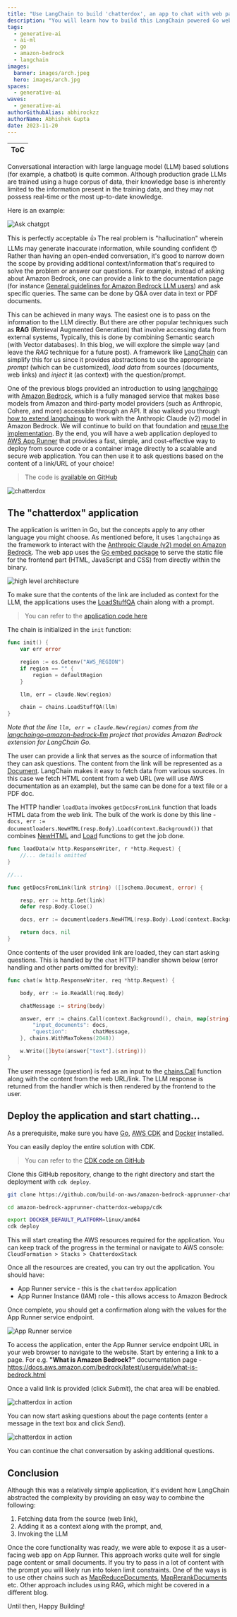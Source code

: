 ```yaml
---
title: "Use LangChain to build 'chatterdox', an app to chat with web pages"  
description: "You will learn how to build this LangChain powered Go web app using Amazon Bedrock and deploy it to AWS App Runner with AWS CDK."
tags:  
  - generative-ai
  - ai-ml
  - go
  - amazon-bedrock
  - langchain
images:
  banner: images/arch.jpeg
  hero: images/arch.jpg
spaces:
  - generative-ai
waves:
  - generative-ai
authorGithubAlias: abhirockzz
authorName: Abhishek Gupta
date: 2023-11-20
---
```


|ToC|
|---|

Conversational interaction with large language model (LLM) based solutions (for example, a chatbot) is quite common. Although production grade LLMs are trained using a huge corpus of data, their knowledge base is inherently limited to the information present in the training data, and they may not possess real-time or the most up-to-date knowledge.

Here is an example:

![Ask chatgpt](images/chatgpt.png)

This is perfectly acceptable 👍 The real problem is "hallucination" wherein LLMs may generate inaccurate information, while sounding confident 😯 Rather than having an open-ended conversation, it's good to narrow down the scope by providing additional context/information that's required to solve the problem or answer our questions. For example, instead of asking about Amazon Bedrock, one can provide a link to the documentation page (for instance [General guidelines for Amazon Bedrock LLM users](https://docs.aws.amazon.com/bedrock/latest/userguide/general-guidelines-for-bedrock-users.html?sc_channel=el&sc_campaign=genaiwave&sc_content=amazon-bedrock-apprunner-chatterdox-webapp&sc_geo=mult&sc_country=mult&sc_outcome=acq)) and ask specific queries. The same can be done by Q&A over data in text or PDF documents.

This can be achieved in many ways. The easiest one is to pass on the information to the LLM directly. But there are other popular techniques such as **RAG** (Retrieval Augmented Generation) that involve accessing data from external systems, Typically, this is done by combining Semantic search (with Vector databases). In this blog, we will explore the simple way (and leave the *RAG* technique for a future post). A framework like [LangChain](https://www.langchain.com/) can simplify this for us since it provides abstractions to use the appropriate *prompt* (which can be customized), *load data* from sources (documents, web links) and *inject* it (as context) with the question/prompt. 

One of the previous blogs provided an introduction to using [langchaingo](https://github.com/tmc/langchaingo) with [Amazon Bedrock](https://docs.aws.amazon.com/bedrock/latest/userguide/what-is-bedrock.html?sc_channel=el&sc_campaign=genaiwave&sc_content=amazon-bedrock-apprunner-chatterdox-webapp&sc_geo=mult&sc_country=mult&sc_outcome=acq), which is a fully managed service that makes base models from Amazon and third-party model providers (such as Anthropic, Cohere, and more) accessible through an API. It also walked you through [how to extend langchaingo](/posts/amazon-bedrock-langchaingo-llm#langchaingo-implementation-for-amazon-bedrock) to work with the Anthropic Claude (v2) model in Amazon Bedrock. We will continue to build on that foundation and [reuse the implementation](https://github.com/build-on-aws/langchaingo-amazon-bedrock-llm). By the end, you will have a web application deployed to [AWS App Runner](https://docs.aws.amazon.com/apprunner/latest/dg/what-is-apprunner.html?sc_channel=el&sc_campaign=genaiwave&sc_content=amazon-bedrock-apprunner-chatterdox-webapp&sc_geo=mult&sc_country=mult&sc_outcome=acq) that provides a fast, simple, and cost-effective way to deploy from source code or a container image directly to a scalable and secure web application. You can then use it to ask questions based on the content of a link/URL of your choice!

> The code is [available on GitHub](https://github.com/build-on-aws/amazon-bedrock-apprunner-chatterdox-webapp)

![chatterdox](images/chatterdox1.png)

## The "chatterdox" application

The application is written in Go, but the concepts apply to any other language you might choose. As mentioned before, it uses `langchaingo` as the framework to interact with the [Anthropic Claude (v2) model on Amazon Bedrock](https://docs.aws.amazon.com/bedrock/latest/userguide/what-is-bedrock.html#models-supported?sc_channel=el&sc_campaign=genaiwave&sc_content=amazon-bedrock-apprunner-chatterdox-webapp&sc_geo=mult&sc_country=mult&sc_outcome=acq). The web app uses the [Go embed package](https://pkg.go.dev/embed) to serve the static file for the frontend part (HTML, JavaScript and CSS) from directly within the binary.

![high level architecture](images/arch.jpg)

To make sure that the contents of the link are included as context for the LLM, the applications uses the [LoadStuffQA](https://pkg.go.dev/github.com/tmc/langchaingo/chains#LoadStuffQA) chain along with a prompt.

> You can refer to the [application code here](https://github.com/build-on-aws/amazon-bedrock-apprunner-chatterdox-webapp/blob/main/web-app/main.go)

The chain is initialized in the `init` function:

```go
func init() {
	var err error

	region := os.Getenv("AWS_REGION")
	if region == "" {
		region = defaultRegion
	}

	llm, err = claude.New(region)

	chain = chains.LoadStuffQA(llm)
}
```

*Note that the line `llm, err = claude.New(region)` comes from the [langchaingo-amazon-bedrock-llm](https://github.com/build-on-aws/langchaingo-amazon-bedrock-llm) project that provides Amazon Bedrock extension for LangChain Go.*

The user can provide a link that serves as the source of information that they can ask questions. The content from the link will be represented as a [Document](https://pkg.go.dev/github.com/tmc/langchaingo/schema#Document). LangChain makes it easy to fetch data from various sources. In this case we fetch HTML content from a web URL (we will use AWS documentation as an example), but the same can be done for a text file or a PDF doc.

The HTTP handler `loadData` invokes `getDocsFromLink` function that loads HTML data from the web link. The bulk of the work is done by this line - `docs, err := documentloaders.NewHTML(resp.Body).Load(context.Background())` that combines [NewHTML](https://pkg.go.dev/github.com/tmc/langchaingo/documentloaders#HTML.Load) and [Load](https://pkg.go.dev/github.com/tmc/langchaingo/documentloaders#NewHTML) functions to get the job done. 

```go
func loadData(w http.ResponseWriter, r *http.Request) {
	//... details omitted
}

//...

func getDocsFromLink(link string) ([]schema.Document, error) {

	resp, err := http.Get(link)
	defer resp.Body.Close()

	docs, err := documentloaders.NewHTML(resp.Body).Load(context.Background())

	return docs, nil
}
```

Once contents of the user provided link are loaded, they can start asking questions. This is handled by the `chat` HTTP handler shown below (error handling and other parts omitted for brevity):

```go
func chat(w http.ResponseWriter, req *http.Request) {

	body, err := io.ReadAll(req.Body)

	chatMessage := string(body)

	answer, err := chains.Call(context.Background(), chain, map[string]any{
		"input_documents": docs,
		"question":        chatMessage,
	}, chains.WithMaxTokens(2048))

	w.Write([]byte(answer["text"].(string)))
}
```

The user message (question) is fed as an input to the [chains.Call](https://pkg.go.dev/github.com/tmc/langchaingo/chains#Call) function along with the content from the web URL/link. The LLM response is returned from the handler which is then rendered by the frontend to the user.

## Deploy the application and start chatting...

As a prerequisite, make sure you have [Go](https://go.dev/dl/), [AWS CDK](https://docs.aws.amazon.com/cdk/v2/guide/getting_started.html#getting_started_install?sc_channel=el&sc_campaign=genaiwave&sc_content=amazon-bedrock-apprunner-chatterdox-webapp&sc_geo=mult&sc_country=mult&sc_outcome=acq) and [Docker](https://docs.docker.com/get-docker/) installed. 

You can easily deploy the entire solution with CDK.

> You can refer to the [CDK code on GitHub](https://github.com/build-on-aws/amazon-bedrock-apprunner-chatterdox-webapp/blob/main/cdk/main.go)

Clone this GitHub repository, change to the right directory and start the deployment with `cdk deploy`.

```bash
git clone https://github.com/build-on-aws/amazon-bedrock-apprunner-chatterdox-webapp/

cd amazon-bedrock-apprunner-chatterdox-webapp/cdk

export DOCKER_DEFAULT_PLATFORM=linux/amd64
cdk deploy
```

This will start creating the AWS resources required for the application. You can keep track of the progress in the terminal or navigate to AWS console: `CloudFormation > Stacks > ChatterdoxStack`

Once all the resources are created, you can try out the application. You should have:

- App Runner service - this is the `chatterdox` application
- App Runner Instance (IAM) role - this allows access to Amazon Bedrock

Once complete, you should get a confirmation along with the values for the App Runner service endpoint.

![App Runner service](images/apprunner-chatterdox.png)

To access the application, enter the App Runner service endpoint URL in your web browser to navigate to the website. Start by entering a link to a page. For e.g. **"What is Amazon Bedrock?"** documentation page - https://docs.aws.amazon.com/bedrock/latest/userguide/what-is-bedrock.html

Once a valid link is provided (click *Submit*), the chat area will be enabled. 

![chatterdox in action](images/chatterdox2.png)

You can now start asking questions about the page contents (enter a message in the text box and click *Send*).

![chatterdox in action](images/chatterdox3.jpg)

You can continue the chat conversation by asking additional questions.

## Conclusion

Although this was a relatively simple application, it's evident how LangChain abstracted the complexity by providing an easy way to combine the following:

1. Fetching data from the source (web link), 
2. Adding it as a context along with the prompt, and,
3. Invoking the LLM

Once the core functionality was ready, we were able to expose it as a user-facing web app on App Runner. This approach works quite well for single page content or small documents. If you try to pass in a lot of content with the prompt you will likely run into token limit constraints. One of the ways is to use other chains such as [MapReduceDocuments](https://pkg.go.dev/github.com/tmc/langchaingo/chains#MapReduceDocuments), [MapRerankDocuments](https://pkg.go.dev/github.com/tmc/langchaingo/chains#MapRerankDocuments) etc. Other approach includes using RAG, which might be covered in a different blog.

Until then, Happy Building!
